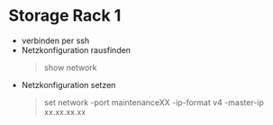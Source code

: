 # Storage Rack 1 

* verbinden per ssh
* Netzkonfiguration rausfinden
    > show network
* Netzkonfiguration setzen  
    > set network -port maintenanceXX -ip-format v4 -master-ip xx.xx.xx.xx
